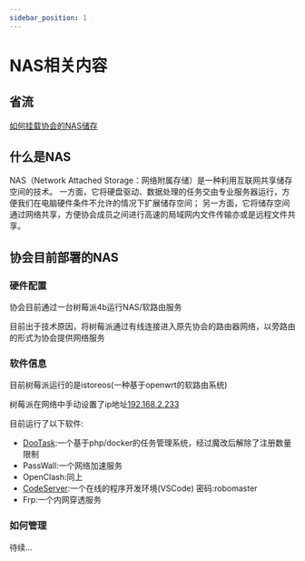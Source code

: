 ```yaml
---
sidebar_position: 1
---
```


# NAS相关内容

## 省流
  [如何挂载协会的NAS储存]()

## 什么是NAS
  NAS（Network Attached Storage：网络附属存储）是一种利用互联网共享储存空间的技术。
一方面，它将硬盘驱动、数据处理的任务交由专业服务器运行，方便我们在电脑硬件条件不允许的情况下扩展储存空间；
另一方面，它将储存空间通过网络共享，方便协会成员之间进行高速的局域网内文件传输亦或是远程文件共享。

## 协会目前部署的NAS

### 硬件配置
  协会目前通过一台树莓派4b运行NAS/软路由服务
  
  目前出于技术原因，将树莓派通过有线连接进入原先协会的路由器网络，以旁路由的形式为协会提供网络服务
  
### 软件信息
  目前树莓派运行的是istoreos(一种基于openwrt的软路由系统)

  树莓派在网络中手动设置了ip地址[192.168.2.233](http://192.168.2.233)
  
  目前运行了以下软件:
  
  - [DooTask](http://dx.moefish.com):一个基于php/docker的任务管理系统，经过魔改后解除了注册数量限制
  - PassWall:一个网络加速服务
  - OpenClash:同上
  - [CodeServer](http://vscode.moefish.com):一个在线的程序开发环境(VSCode) 密码:robomaster
  - Frp:一个内网穿透服务

### 如何管理
待续...